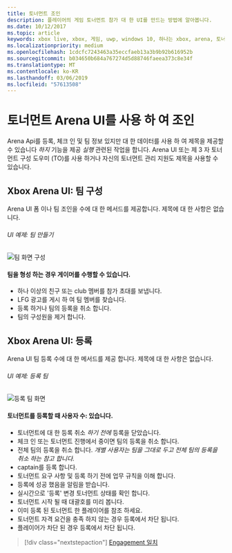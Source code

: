 ```yaml
---
title: 토너먼트 조인
description: 플레이어의 게임 토너먼트 참가 대 한 UI를 만드는 방법에 알아봅니다.
ms.date: 10/12/2017
ms.topic: article
keywords: xbox live, xbox, 게임, uwp, windows 10, 하나는 xbox, arena, 토너먼트, ux
ms.localizationpriority: medium
ms.openlocfilehash: 1cdcfc7243463a35eccfaeb13a3b9b92b616952b
ms.sourcegitcommit: b034650b684a767274d5d88746faeea373c8e34f
ms.translationtype: MT
ms.contentlocale: ko-KR
ms.lasthandoff: 03/06/2019
ms.locfileid: "57613508"
---
```

# <a name="join-a-tournament-by-using-the-arena-ui"></a>토너먼트 Arena UI를 사용 하 여 조인

Arena Api를 등록, 체크 인 및 팀 정보 있지만 대 한 데이터를 사용 하 여 제목을 제공할 수 있습니다 *하지* 기능을 제공 *실행* 관련된 작업을 합니다. Arena UI 또는 제 3 자 토너먼트 구성 도우미 (TO)를 사용 하거나 자신의 토너먼트 관리 지원도 제목을 사용할 수 있습니다.

## <a name="xbox-arena-ui-team-formation"></a>Xbox Arena UI: 팀 구성

Arena UI 폼 이나 팀 조인을 수에 대 한 메서드를 제공합니다. 제목에 대 한 사항은 없습니다.

###### <a name="ui-example-create-a-team"></a>UI 예제: 팀 만들기

![팀 화면 구성](../../images/arena/arena-ux-create-team.png)

#### <a name="when-forming-a-team-a-gamer-can"></a>팀을 형성 하는 경우 게이머를 수행할 수 있습니다.

* 하나 이상의 친구 또는 club 멤버를 참가 초대를 보냅니다.
* LFG 광고를 게시 하 여 팀 멤버를 찾습니다.
* 등록 하거나 팀의 등록을 취소 합니다.
* 팀의 구성원을 제거 합니다.

## <a name="xbox-arena-ui-registration"></a>Xbox Arena UI: 등록

Arena UI 팀 등록 수에 대 한 메서드를 제공 합니다. 제목에 대 한 사항은 없습니다.

###### <a name="ui-example-register-a-team"></a>UI 예제: 등록 팀

![등록 팀 화면](../../images/arena/arena-ux-register-team.png)

#### <a name="when-registering-for-a-tournament-a-user-can"></a>토너먼트를 등록할 때 사용자 수: 있습니다.

* 토너먼트에 대 한 등록 취소 *하기 전에* 등록을 닫았습니다.
* 체크 인 또는 토너먼트 진행에서 중이면 팀의 등록을 취소 합니다.
* 전체 팀의 등록을 취소 합니다. *개별 사용자는 팀을 그대로 두고 전체 팀의 등록을 취소 하는 참고 합니다.*
* captain를 등록 합니다.
* 토너먼트 요구 사항 및 등록 하기 전에 업무 규칙을 이해 합니다.
* 등록에 성공 했음을 알림을 받습니다.
* 실시간으로 '등록' 변경 토너먼트 상태를 확인 합니다.
* 토너먼트 시작 될 때 대괄호를 미리 봅니다.
* 이미 등록 된 토너먼트 한 플레이어를 참조 하세요.
* 토너먼트 자격 요건을 충족 하지 않는 경우 등록에서 차단 됩니다.
* 플레이어가 차단 된 경우 등록에서 차단 됩니다.

> [!div class="nextstepaction"]
> [Engagement 일치](arena-ux-match-engagement.md)
